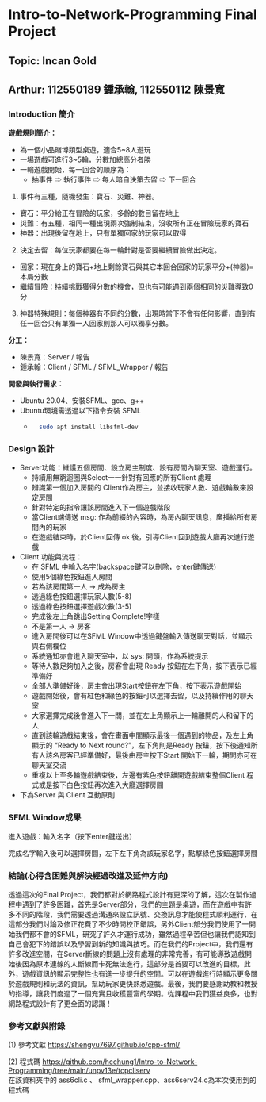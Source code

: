 # Intro-to-Network-Programming Final Project

## Topic: Incan Gold
## Arthur: 112550189 鍾承翰, 112550112 陳景寬

### Introduction 簡介

**遊戲規則簡介：**  
- 為一個小品賭博類型桌遊，適合5~8人遊玩
- 一場遊戲可進行3~5輪，分數加總高分者勝
- 一輪遊戲開始，每一回合的順序為：
  - 抽事件 ⇨ 執行事件 ⇨ 每人暗自決策去留 ⇨ 下一回合

1. 事件有三種，隨機發生：寶石、災難、神器。  
  - 寶石：平分給正在冒險的玩家，多餘的數目留在地上
  - 災難：有五種，相同一種出現兩次強制結束，沒收所有正在冒險玩家的寶石
  - 神器：出現後留在地上，只有單獨回家的玩家可以取得
2. 決定去留：每位玩家都要在每一輪針對是否要繼續冒險做出決定。  
  - 回家：現在身上的寶石+地上剩餘寶石與其它本回合回家的玩家平分+(神器)=本局分數
  - 繼續冒險：持續挑戰獲得分數的機會，但也有可能遇到兩個相同的災難導致0分
3. 神器特殊規則：每個神器有不同的分數，出現時當下不會有任何影響，直到有任一回合只有單獨一人回家則那人可以獨享分數。  
      

**分工：**  
- 陳景寬：Server / 報告  
- 鍾承翰：Client / SFML / SFML_Wrapper / 報告

**開發與執行需求：**  
- Ubuntu 20.04、安裝SFML、gcc、g++
- Ubuntu環境需透過以下指令安裝 SFML
  - ```bash
      sudo apt install libsfml-dev
    ```

### Design 設計

- Server功能：維護五個房間、設立房主制度、設有房間內聊天室、遊戲運行。
  - 持續用無窮迴圈與Select一一針對有回應的所有Client 處理
  - 辨識第一個加入房間的 Client作為房主，並接收玩家人數、遊戲輪數來設定房間
  - 針對特定的指令讓該房間進入下一個遊戲階段
  - 當Client端傳送 msg: 作為前綴的內容時，為房內聊天訊息，廣播給所有房間內的玩家
  - 在遊戲結束時，於Client回傳 ok 後，引導Client回到遊戲大廳再次進行遊戲
- Client 功能與流程：
  - 在 SFML 中輸入名字(backspace鍵可以刪除，enter鍵傳送)
  - 使用5個綠色按鈕進入房間
  - 若為該房間第一人 → 成為房主
  - 透過綠色按鈕選擇玩家人數(5-8)
  - 透過綠色按鈕選擇遊戲次數(3-5)
  - 完成後左上角跳出Setting Complete!字樣
  - 不是第一人 → 房客
  - 進入房間後可以在SFML Window中透過鍵盤輸入傳送聊天對話，並顯示與右側欄位
  - 系統通知亦會進入聊天室中，以 sys: 開頭，作為系統提示
  - 等待人數足夠加入之後，房客會出現 Ready 按鈕在左下角，按下表示已經準備好
  - 全部人準備好後，房主會出現Start按鈕在左下角，按下表示遊戲開始
  - 遊戲開始後，會有紅色和綠色的按鈕可以選擇去留，以及持續作用的聊天室
  - 大家選擇完成後會進入下一關，並在左上角顯示上一輪離開的人和留下的人
  - 直到該輪遊戲結束後，會在畫面中間顯示最後一個遇到的物品，及左上角顯示的 “Ready to Next round?”，左下角則是Ready 按鈕，按下後通知所有人該名房客已經準備好，最後由房主按下Start 開始下一輪，期間亦可在聊天室交流
  - 重複以上至多輪遊戲結束後，左邊有紫色按鈕離開遊戲結束整個Client 程式或是按下白色按鈕再次進入大廳選擇房間
- 下為Server 與 Client 互動原則

### SFML Window成果


進入遊戲：輸入名字（按下enter鍵送出）

完成名字輸入後可以選擇房間，左下左下角為該玩家名字，點擊綠色按鈕選擇房間

### 結論(心得含困難與解決經過改進及延伸方向)

  透過這次的Final Project，我們都對於網路程式設計有更深的了解，這次在製作過程中遇到了許多困難，首先是Server部分，我們的主題是桌遊，而在遊戲中有許多不同的階段，我們需要透過溝通來設立訊號、交換訊息才能使程式順利運行，在這部分我們討論及修正花費了不少時間校正錯誤，另外Client部分我們使用了一開始我們都不會的SFML，研究了許久才運行成功，雖然過程辛苦但也讓我們認知到自己會犯下的錯誤以及學習到新的知識與技巧。而在我們的Project中，我們還有許多改進空間，在Server斷線的問題上沒有處理的非常完善，有可能導致遊戲開始後因為原本連線的人斷線而卡死無法進行，這部分是首要可以改進的目標，此外，遊戲資訊的顯示完整性也有進一步提升的空間。可以在遊戲進行時顯示更多關於遊戲規則和玩法的資訊，幫助玩家更快熟悉遊戲。最後，我們要感謝助教和教授的指導，讓我們度過了一個充實且收穫豐富的學期。從課程中我們獲益良多，也對網路程式設計有了更全面的認識！

### 參考文獻與附錄

(1) 參考文獻
https://shengyu7697.github.io/cpp-sfml/  

(2) 程式碼
https://github.com/hcchung1/Intro-to-Network-Programming/tree/main/unpv13e/tcpcliserv  
在該資料夾中的 ass6cli.c 、 sfml_wrapper.cpp、ass6serv24.c為本次使用到的程式碼

